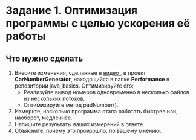 

# Задание 1. Оптимизация программы с целью ускорения её работы
## Что нужно сделать
1. Внесите изменения, сделанные в  [видео ](https://youtu.be/XEgCxX_vqcE), в проект **CarNumberGenerator**, находящийся в папке **Performance** в репозитории java_basics. Оптимизируйте его:
   + Реализуйте вывод номеров одновременно в несколько файлов из нескольких потоков.
   + Оптимизируйте метод padNumber().
2. Измерьте, насколько программа стала работать быстрее или, наоборот, медленнее.
3. Напишите результаты ваших измерений в ответе.
4. Объясните, почему это произошло, по вашему мнению.
